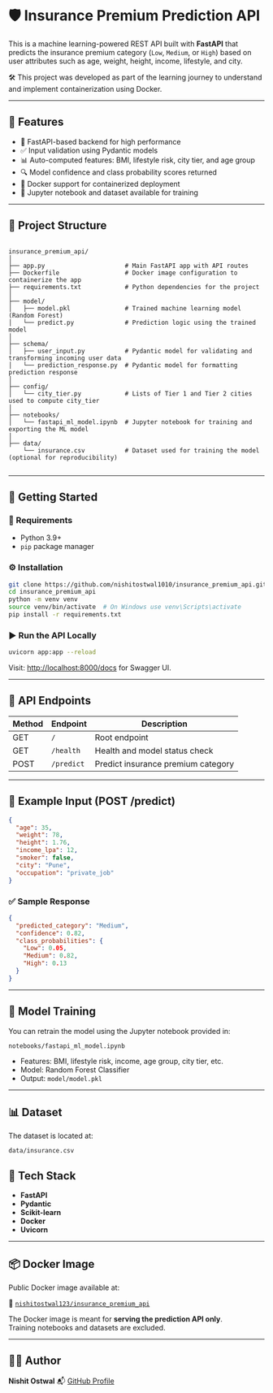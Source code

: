 # 🛡️ Insurance Premium Prediction API

This is a machine learning-powered REST API built with **FastAPI** that predicts the insurance premium category (`Low`, `Medium`, or `High`) based on user attributes such as age, weight, height, income, lifestyle, and city.

🛠️ This project was developed as part of the learning journey to understand and implement containerization using Docker.

---

## 📌 Features

- 🚀 FastAPI-based backend for high performance
- ✅ Input validation using Pydantic models
- 📊 Auto-computed features: BMI, lifestyle risk, city tier, and age group
- 🔍 Model confidence and class probability scores returned
- 🐳 Docker support for containerized deployment
- 📓 Jupyter notebook and dataset available for training

---

## 📁 Project Structure

```

insurance_premium_api/
│
├── app.py                      # Main FastAPI app with API routes
├── Dockerfile                  # Docker image configuration to containerize the app
├── requirements.txt            # Python dependencies for the project
│
├── model/
│   ├── model.pkl               # Trained machine learning model (Random Forest)
│   └── predict.py              # Prediction logic using the trained model
│
├── schema/
│   ├── user_input.py           # Pydantic model for validating and transforming incoming user data
│   └── prediction_response.py  # Pydantic model for formatting prediction response
│
├── config/
│   └── city_tier.py            # Lists of Tier 1 and Tier 2 cities used to compute city_tier
│
├── notebooks/
│   └── fastapi_ml_model.ipynb  # Jupyter notebook for training and exporting the ML model
│
├── data/
    └── insurance.csv           # Dataset used for training the model (optional for reproducibility)


```

---

## 🚀 Getting Started

### 🔧 Requirements

- Python 3.9+
- `pip` package manager

### ⚙️ Installation

```bash
git clone https://github.com/nishitostwal1010/insurance_premium_api.git
cd insurance_premium_api
python -m venv venv
source venv/bin/activate  # On Windows use venv\Scripts\activate
pip install -r requirements.txt
````

### ▶️ Run the API Locally

```bash
uvicorn app:app --reload
```

Visit: [http://localhost:8000/docs](http://localhost:8000/docs) for Swagger UI.

---

## 🔗 API Endpoints

| Method | Endpoint   | Description                        |
| ------ | ---------- | ---------------------------------- |
| GET    | `/`        | Root endpoint                      |
| GET    | `/health`  | Health and model status check      |
| POST   | `/predict` | Predict insurance premium category |

---

## 🧪 Example Input (POST /predict)

```json
{
  "age": 35,
  "weight": 78,
  "height": 1.76,
  "income_lpa": 12,
  "smoker": false,
  "city": "Pune",
  "occupation": "private_job"
}
```

### ✅ Sample Response

```json
{
  "predicted_category": "Medium",
  "confidence": 0.82,
  "class_probabilities": {
    "Low": 0.05,
    "Medium": 0.82,
    "High": 0.13
  }
}
```

---

## 📓 Model Training

You can retrain the model using the Jupyter notebook provided in:

```
notebooks/fastapi_ml_model.ipynb
```

* Features: BMI, lifestyle risk, income, age group, city tier, etc.
* Model: Random Forest Classifier
* Output: `model/model.pkl`

---

## 📊 Dataset

The dataset is located at:

```
data/insurance.csv
```

## 🧠 Tech Stack

* **FastAPI**
* **Pydantic**
* **Scikit-learn**
* **Docker**
* **Uvicorn**

---

## 📦 Docker Image

Public Docker image available at:

🔗 [`nishitostwal123/insurance_premium_api`](https://hub.docker.com/r/nishitostwal123/insurance_premium_api)

The Docker image is meant for **serving the prediction API only**.  
Training notebooks and datasets are excluded.

---

## 🙋‍♂️ Author

**Nishit Ostwal**
📬 [GitHub Profile](https://github.com/nishitostwal1010)
